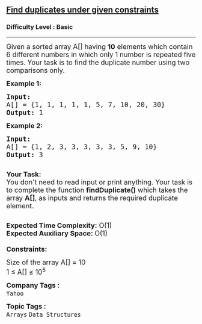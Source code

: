 <h2><a href="https://practice.geeksforgeeks.org/problems/find-duplicates-under-given-constraints0856/1?page=2&difficulty[]=-2&difficulty[]=-1&category[]=Arrays&sortBy=accuracy">Find duplicates under given constraints</a></h2><h3>Difficulty Level : Basic</h3><hr><div class="problems_problem_content__Xm_eO"><p><span style="font-size:18px">Given a&nbsp;sorted array A[] having <strong>10</strong> elements which contain 6 different numbers in which only 1 number is repeated five times. Your task is to find the duplicate number&nbsp;using two comparisons only.</span></p>

<p><span style="font-size:18px"><strong>Example 1:</strong></span></p>

<pre><span style="font-size:18px"><strong>Input:</strong> 
A[] = {1, 1, 1, 1, 1, 5, 7, 10, 20, 30}
<strong>Output: </strong>1
</span></pre>

<p><span style="font-size:18px"><strong>Example 2:</strong></span></p>

<pre><span style="font-size:18px"><strong>Input: </strong>
A[] = {1, 2, 3, 3, 3, 3, 3, 5, 9, 10}
<strong>Output:</strong> 3</span></pre>

<p><br>
<span style="font-size:18px"><strong>Your Task:&nbsp;&nbsp;</strong><br>
You don't need to read input or print anything. Your task is to complete the function&nbsp;<strong>findDuplicate()</strong>&nbsp;which takes the array <strong>A[]</strong>, as inputs and returns the required duplicate element.</span></p>

<p><br>
<span style="font-size:18px"><strong>Expected Time Complexity:</strong> O(1)<br>
<strong>Expected Auxiliary Space: </strong>O(1)<br>
<br>
<strong>Constraints:</strong></span></p>

<p><span style="font-size:18px">Size of the array A[] =&nbsp;10<br>
1 ≤ A[] ≤ 10<sup>5</sup></span></p>
</div><p><span style=font-size:18px><strong>Company Tags : </strong><br><code>Yahoo</code>&nbsp;<br><p><span style=font-size:18px><strong>Topic Tags : </strong><br><code>Arrays</code>&nbsp;<code>Data Structures</code>&nbsp;